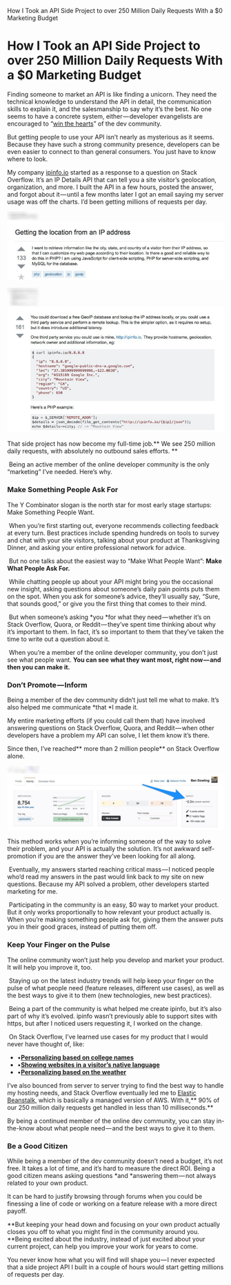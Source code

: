 How I Took an API Side Project to over 250 Million Daily Requests With a $0 Marketing Budget

# How I Took an API Side Project to over 250 Million Daily Requests With a $0 Marketing Budget

Finding someone to market an API is like finding a unicorn. They need the technical knowledge to understand the API in detail, the communication skills to explain it, and the salesmanship to say why it’s the best. No one seems to have a concrete system, either — developer evangelists are encouraged to “[win the hearts](https://www.microsoft.com/northafrica/careers/positions/de.htm)” of the dev community.

But getting people to use your API isn’t nearly as mysterious as it seems. Because they have such a strong community presence, developers can be even easier to connect to than general consumers. You just have to know where to look.

My company [ipinfo.io](http://ipinfo.io/) started as a response to a question on Stack Overflow. It’s an IP Details API that can tell you a site visitor’s geolocation, organization, and more. I built the API in a few hours, posted the answer, and forgot about it — until a few months later I got an email saying my server usage was off the charts. I’d been getting millions of requests per day.

![](../_resources/18cec4ee22f5f40c969d974cbe0b13fa.png)![1*BkcOmP-qrzdb_LVZfLbcsg.jpeg](../_resources/13959a4fda1db7ec8f5ff70b82692342.jpg)

![](../_resources/232513e12bcd1f3f537610a93b1069b0.png)![1*lNd-pWowZ1MxCKH08LC91w.jpeg](../_resources/2d7e8a229748f68e5cf7d188d76f0926.jpg)

That side project has now become my full-time job.** We see 250 million daily requests, with absolutely no outbound sales efforts. **

 Being an active member of the online developer community is the only “marketing” I’ve needed. Here’s why.

### Make Something People Ask For

The Y Combinator slogan is the north star for most early stage startups: Make Something People Want.

 When you’re first starting out, everyone recommends collecting feedback at every turn. Best practices include spending hundreds on tools to survey and chat with your site visitors, talking about your product at Thanksgiving Dinner, and asking your entire professional network for advice.

 But no one talks about the easiest way to “Make What People Want”: **Make What People Ask For.**

 While chatting people up about your API might bring you the occasional new insight, asking questions about someone’s daily pain points puts them on the spot. When you ask for someone’s advice, they’ll usually say, “Sure, that sounds good,” or give you the first thing that comes to their mind.

 But when someone’s asking *you *for what they need — whether it’s on Stack Overflow, Quora, or Reddit — they’ve spent time thinking about why it’s important to them. In fact, it’s so important to them that they’ve taken the time to write out a question about it.

 When you’re a member of the online developer community, you don’t just see what people want. **You can see**  **what they want most, right now — and then you can make it.**

### Don’t Promote — Inform

Being a member of the dev community didn’t just tell me what to make. It’s also helped me communicate *that *I made it.

My entire marketing efforts (if you could call them that) have involved answering questions on Stack Overflow, Quora, and Reddit — when other developers have a problem my API can solve, I let them know it’s there.

Since then, I’ve reached** more than 2 million people** on Stack Overflow alone.

![](../_resources/cb5abeee88bf0a6dbce70624eb0a062b.png)![1*UiOBqUIfk39Vu2GdPdRbSw.jpeg](../_resources/e52e56f6341139ba5790f7e91f5dd39b.jpg)

This method works when you’re informing someone of the way to solve their problem, and your API is actually the solution. It’s not awkward self-promotion if you are the answer they’ve been looking for all along.

 Eventually, my answers started reaching critical mass — I noticed people who’d read my answers in the past would link back to my site on new questions. Because my API solved a problem, other developers started marketing for me.

 Participating in the community is an easy, $0 way to market your product. But it only works proportionally to how relevant your product actually is. When you’re making something people ask for, giving them the answer puts you in their good graces, instead of putting them off.

### Keep Your Finger on the Pulse

The online community won’t just help you develop and market your product. It will help you improve it, too.

 Staying up on the latest industry trends will help keep your finger on the pulse of what people need (feature releases, different use cases), as well as the best ways to give it to them (new technologies, new best practices).

 Being a part of the community is what helped me create ipinfo, but it’s also part of why it’s evolved. ipinfo wasn’t previously able to support sites with https, but after I noticed users requesting it, I worked on the change.

 On Stack Overflow, I’ve learned use cases for my product that I would never have thought of, like:

- •[**Personalizing based on college names**](https://stackoverflow.com/questions/23275412/get-college-university-from-ip-address/25170271#25170271)
- •[**Showing websites in a visitor’s native language**](https://stackoverflow.com/questions/28630007/website-to-be-opened-in-native-language-of-a-particular-country-as-per-the-ip-ad/28635475#28635475)
- •[**Personalizing based on the weather**](https://blog.ipinfo.io/the-ultimate-guide-to-personalizing-by-location-for-e-commerce-sites-8dd4a51f0163)

I’ve also bounced from server to server trying to find the best way to handle my hosting needs, and Stack Overflow eventually led me to [Elastic Beanstalk,](https://aws.amazon.com/elasticbeanstalk/) which is basically a managed version of AWS. With it,** 90% of our 250 million daily requests get handled in less than 10 milliseconds.**

By being a continued member of the online dev community, you can stay in-the-know about what people need — and the best ways to give it to them.

### Be a Good Citizen

While being a member of the dev community doesn’t need a budget, it’s not free. It takes a lot of time, and it’s hard to measure the direct ROI. Being a good citizen means asking questions *and *answering them — not always related to your own product.

It can be hard to justify browsing through forums when you could be finessing a line of code or working on a feature release with a more direct payoff.

**But keeping your head down and focusing on your own product actually closes you off to what you might find in the community around you. **Being excited about the industry, instead of just excited about your current project, can help you improve your work for years to come.

You never know how what you will find will shape you — I never expected that a side project API I built in a couple of hours would start getting millions of requests per day.